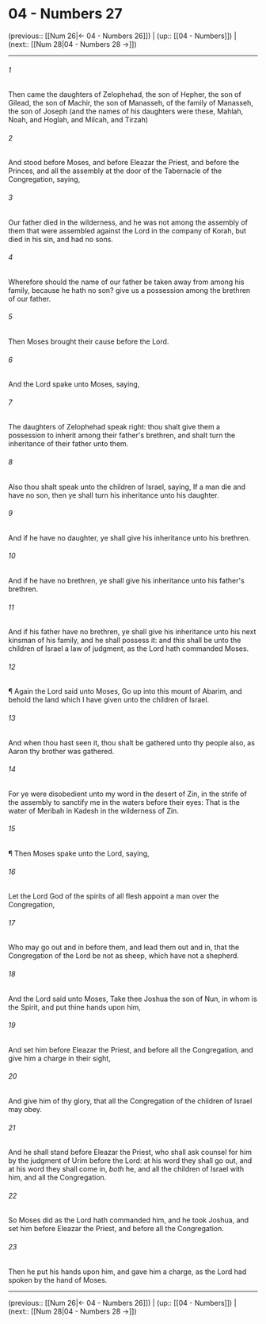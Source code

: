# 04 - Numbers 27

(previous:: [[Num 26|← 04 - Numbers 26]]) | (up:: [[04 - Numbers]]) | (next:: [[Num 28|04 - Numbers 28 →]])

***


###### 1 
Then came the daughters of Zelophehad, the son of Hepher, the son of Gilead, the son of Machir, the son of Manasseh, of the family of Manasseh, the son of Joseph (and the names of his daughters were these, Mahlah, Noah, and Hoglah, and Milcah, and Tirzah) 

###### 2 
And stood before Moses, and before Eleazar the Priest, and before the Princes, and all the assembly at the door of the Tabernacle of the Congregation, saying, 

###### 3 
Our father died in the wilderness, and he was not among the assembly of them that were assembled against the Lord in the company of Korah, but died in his sin, and had no sons. 

###### 4 
Wherefore should the name of our father be taken away from among his family, because he hath no son? give us a possession among the brethren of our father. 

###### 5 
Then Moses brought their cause before the Lord. 

###### 6 
And the Lord spake unto Moses, saying, 

###### 7 
The daughters of Zelophehad speak right: thou shalt give them a possession to inherit among their father's brethren, and shalt turn the inheritance of their father unto them. 

###### 8 
Also thou shalt speak unto the children of Israel, saying, If a man die and have no son, then ye shall turn his inheritance unto his daughter. 

###### 9 
And if he have no daughter, ye shall give his inheritance unto his brethren. 

###### 10 
And if he have no brethren, ye shall give his inheritance unto his father's brethren. 

###### 11 
And if his father have no brethren, ye shall give his inheritance unto his next kinsman of his family, and he shall possess it: and _this_ shall be unto the children of Israel a law of judgment, as the Lord hath commanded Moses. 

###### 12 
¶ Again the Lord said unto Moses, Go up into this mount of Abarim, and behold the land which I have given unto the children of Israel. 

###### 13 
And when thou hast seen it, thou shalt be gathered unto thy people also, as Aaron thy brother was gathered. 

###### 14 
For ye were disobedient unto my word in the desert of Zin, in the strife of the assembly to sanctify me in the waters before their eyes: That is the water of Meribah in Kadesh in the wilderness of Zin. 

###### 15 
¶ Then Moses spake unto the Lord, saying, 

###### 16 
Let the Lord God of the spirits of all flesh appoint a man over the Congregation, 

###### 17 
Who may go out and in before them, and lead them out and in, that the Congregation of the Lord be not as sheep, which have not a shepherd. 

###### 18 
And the Lord said unto Moses, Take thee Joshua the son of Nun, in whom is the Spirit, and put thine hands upon him, 

###### 19 
And set him before Eleazar the Priest, and before all the Congregation, and give him a charge in their sight, 

###### 20 
And give him of thy glory, that all the Congregation of the children of Israel may obey. 

###### 21 
And he shall stand before Eleazar the Priest, who shall ask counsel for him by the judgment of Urim before the Lord: at his word they shall go out, and at his word they shall come in, _both_ he, and all the children of Israel with him, and all the Congregation. 

###### 22 
So Moses did as the Lord hath commanded him, and he took Joshua, and set him before Eleazar the Priest, and before all the Congregation. 

###### 23 
Then he put his hands upon him, and gave him a charge, as the Lord had spoken by the hand of Moses.

***

(previous:: [[Num 26|← 04 - Numbers 26]]) | (up:: [[04 - Numbers]]) | (next:: [[Num 28|04 - Numbers 28 →]])
